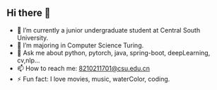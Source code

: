 ## Hi there 👋

- 🔭 I’m currently a junior undergraduate student at Central South University.
- 🌱 I’m majoring in Computer Science Turing.
- 💬 Ask me about python, pytorch, java, spring-boot, deepLearning, cv,nlp...
- 📫 How to reach me: 8210211701@csu.edu.cn
- ⚡ Fun fact: I love movies, music, waterColor, coding.
